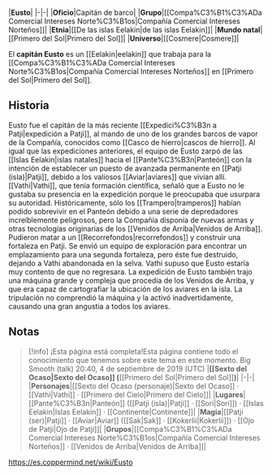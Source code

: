 

|**Eusto**|
|-|-|
|**Oficio**|Capitán de barco|
|**Grupo**|[[Compa%C3%B1%C3%ADa Comercial Intereses Norte%C3%B1os\|Compañía Comercial Intereses Norteños]]|
|**Etnia**|[[De las islas Eelakin\|de las islas Eelakin]]|
|**Mundo natal**|[[Primero del Sol\|Primero del Sol]]|
|**Universo**|[[Cosmere\|Cosmere]]|

El **capitán Eusto** es un [[Eelakin\|eelakin]] que trabaja para la [[Compa%C3%B1%C3%ADa Comercial Intereses Norte%C3%B1os\|Compañía Comercial Intereses Norteños]] en [[Primero del Sol\|Primero del Sol]].

## Historia
Eusto fue el capitán de la más reciente [[Expedici%C3%B3n a Patji\|expedición a Patji]], al mando de uno de los grandes barcos de vapor de la Compañía, conocidos como [[Casco de hierro\|cascos de hierro]]. Al igual que las expediciones anteriores, el equipo de Eusto zarpó de las [[Islas Eelakin\|islas natales]] hacia el [[Pante%C3%B3n\|Panteón]] con la intención de establecer un puesto de avanzada permanente en [[Patji (isla)\|Patji]], debido a los valiosos [[Aviar\|aviares]] que vivían allí. [[Vathi\|Vathi]], que tenía formación científica, señaló que a Eusto no le gustaba su presencia en la expedición porque le preocupaba que usurpara su autoridad.
Históricamente, sólo los [[Trampero\|tramperos]] habían podido sobrevivir en el Panteón debido a una serie de depredadores increíblemente peligrosos, pero la Compañía disponía de nuevas armas y otras tecnologías originarias de los [[Venidos de Arriba\|Venidos de Arriba]]. Pudieron matar a un [[Recorrefondos\|recorrefondos]] y construir una fortaleza en Patji. Se envió un equipo de exploración para encontrar un emplazamiento para una segunda fortaleza, pero éste fue destruido, dejando a Vathi abandonada en la selva. Vathi supuso que Eusto estaría muy contento de que no regresara.
La expedición de Eusto también trajo una máquina grande y compleja que procedía de los Venidos de Arriba, y que era capaz de cartografiar la ubicación de los aviares en la isla. La tripulación no comprendió la máquina y la activó inadvertidamente, causando una gran angustia a todos los aviares.

## Notas

> [!info] ¡Esta página está completa!Esta página contiene todo el conocimiento que tenemos sobre este tema en este momento.
Big Smooth (talk) 20:40, 4 de septiembre de 2019 (UTC)
|**[[Sexto del Ocaso\|Sexto del Ocaso]] (**[[Primero del Sol\|Primero del Sol]]**)**|
|-|-|
|**Personajes**|[[Sexto del Ocaso (personaje)\|Sexto del Ocaso]] · [[Vathi\|Vathi]] · [[Primero del Cielo\|Primero del Cielo]]|
|**Lugares**|[[Pante%C3%B3n\|Panteón]] ([[Patji (isla)\|Patji]] · [[Sori\|Sori]]) · [[Islas Eelakin\|Islas Eelakin]] · [[Continente\|Continente]]|
|**Magia**|[[Patji (ser)\|Patji]] · [[Aviar\|Aviar]] ([[Sak\|Sak]] · [[Kokerlii\|Kokerlii]]) · [[Ojo de Patji\|Ojo de Patji]]|
|**Grupos**|[[Compa%C3%B1%C3%ADa Comercial Intereses Norte%C3%B1os\|Compañía Comercial Intereses Norteños]] · [[Venidos de Arriba\|Venidos de Arriba]]|



https://es.coppermind.net/wiki/Eusto